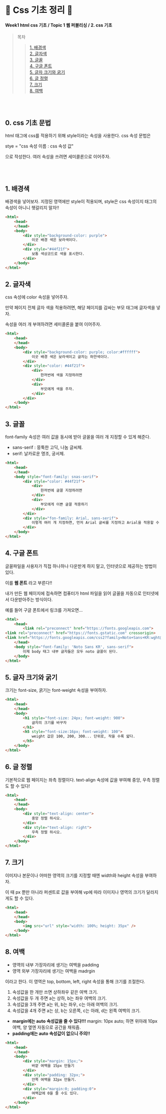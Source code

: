 # 🧁 Css 기초 정리 🧁
#### Week1 html css 기초 / Topic 1 웹 퍼블리싱 / 2. css 기초

>목차 
>>[1. 배경색](#1-배경색)<br>
[2. 글자색](#2-글자색)<br>
[3. 글꼴](#3-글꼴)<br>
[4. 구글 폰트](#4-구글-폰트)<br>
[5. 글자 크기와 굵기](#5-글자-크기와-굵기)<br>
[6. 글 정렬](#6-글-정렬)<br>
[7. 크기](#7-크기)<br>
[8. 여백](#8-여백)<br>

<br><br>

## 0. css 기초 문법

html 태그에 css를 적용하기 위해 style이라는 속성을 사용한다. css 속성 문법은 

stye = "css 속성 이름 : css 속성 값"

으로 작성한다. 여러 속성을 쓰려면 세미콜론으로 이어주자. 


<br>
<br>


## 1. 배경색
배경색을 넣어보자. 지정된 영역에만 style이 적용되며, style은 css 속성이지 태그의 속성이 아니니 헷갈리지 말자!!
```html
<html>
    <head>
    </head>
    <body>
        <div style="background-color: purple">
            이곳 배경 색은 보라색이다.
        </div>
        <div style="#44f21f">
            보통 색상코드로 색을 표시한다.
        </div>
    </body>
</html>
```


## 2. 글자색
css 속성에 color 속성을 넣어주자.

만약 페이지 전체 글자 색을 적용하려면, 해당 페이지를 감싸는 부모 태그에 글자색을 넣자.

속성을 여러 개 부여하려면 세미콜론을 붙여 이어주자.
```html
<html>
    <head>
    </head>
    <body>
        <div style="background-color: purple; color:#ffffff">
            이곳 배경 색은 보라색이고 글자는 하얀색이다.
        </div>
        <div style="color: #44f21f">
            <div>
                한꺼번에 색을 지정하려면
            </div>
            <div>
                부모에게 색을 주자.
            </div>
        </div>
    </body>
</html>
```


## 3. 글꼴
font-family 속성은 여러 값을 동시에 받아 글꼴을 여러 개 지정할 수 있게 해준다. 

* sans-serif : 뭉툭한 고딕, 나눔 글씨체.
* serif: 날카로운 명조, 궁서체.


```html
<html>
    <head>
    </head>
    <body style="font-family: snas-serif">
        <div style="color: #44f21f">
            <div>
                한꺼번에 글꼴 지정하려면
            </div>
            <div>
                부모에게 이쁜 글꼴 적용하기
            </div>
        </div>
        <div style="fon-family: Arial, sans-serif">
            이렇게 여러 개 지정하면, 먼저 Arial 글씨를 지정하고 Arial을 적용할 수 없는 글자에선 sans-serif를 지정한다는 뜻!
        </div>
    </body>
</html>
```


## 4. 구글 폰트
글꼴파일을 사용자가 직접 하나하나 다운받게 하지 말고, 인터넷으로 제공하는 방법이 있다.

이를 **웹 폰트** 라고 부른다!!

내가 만든 웹 페이지에 접속하면 컴퓨터가 html 파일을 읽어 글꼴을 자동으로 인터넷에서 다운받아주는 방식이다. 

예를 들어 구글 폰트에서 링크를 가져오면...

```html
<html>
    <head>
        <link rel="preconnect" href="https://fonts.googleapis.com">
<link rel="preconnect" href="https://fonts.gstatic.com" crossorigin>
<link href="https://fonts.googleapis.com/css2?family=Noto+Sans+KR:wght@200;300&display=swap" rel="stylesheet">
    </head>
    <body style="font-family: 'Noto Sans KR', sans-serif">
        이제 body 태그 내부 글자들은 모두 noto 글꼴이 된다. 
    </body>
</html>
```


## 5. 글자 크기와 굵기
크기는 font-size, 굵기는 font-weight 속성을 부여하자.
```html
<html>
    <head>
    </head>
    <body>
        <h1 style="font-size: 24px; font-weight: 900">
            글자의 크기를 바꾸자
        </h1>
        <h5 style="font-size:16px; font-weight: 100">
            weight 값은 100, 200, 300... 단위로, 작을 수록 얇다. 
        </h5>
    </body>
</html>
```


## 6. 글 정렬
기본적으로 웹 페이지는 좌측 정렬이다. text-align 속성에 값을 부여해 중앙, 우측 정렬도 할 수 있다!
```html
<html>
    <head>
    </head>
    <body>
        <div style="text-align: center">
            중앙 정렬 하시오.
        </div>
        <div style="text-align: right">
            우측 정렬 하시오.
        </div>
    </body>
</html>
```


## 7. 크기
이미지나 본문이나 어떠한 영역의 크기를 지정할 때엔 width와 height 속성을 부여하자.

이 때 px 뿐만 아니라 퍼센트로 값을 부여해 vp에 따라 이미지나 영역의 크기가 달라지게도 할 수 있다. 
```html
<html>
    <head>
    </head>
    <body>
        <img src="url" style="width: 100%; height: 35px" />
    </body>
</html>
```


## 8. 여백
* 영역의 내부 가장자리에 생기는 여백을 padding
* 영역 외부 가장자리에 생기는 여백을 madrgin

이라고 한다. 이 영역은 top, bottom, left, right 속성을 통해 크기를 조절한다. 

1. 속성값을 한 개만 쓰면 상하좌우 같은 여백 크기.
2. 속성값을 두 개 주면 a는 상하, b는 좌우 여백의 크기.
3. 속성값을 3개 주면 a는 위, b는 좌우, c는 아래 여백의 크기.
4. 속성값을 4개 주면 a는 상, b는 오른쪽, c는 아래, d는 왼쪽 여백의 크기.

* **margin에는 auto 속성값을 줄 수 있다!!!** margin: 10px auto; 하면 위아래 10px여백, 양 옆엔 자동으로 공간을 채워줌.
* **padding에는 auto 속성값이 없으니 주의!!**
```html
<html>
    <head>
    </head>
    <body>
        <div style="margin: 15px;">
            바깥 여백을 15px 만들기
        </div>
        <div style="padding: 32px;">
            안쪽 여백을 32px 만들기.
        </div>
        <div style="margin:0; padding:0">
            여백값에 0을 줄 수도 있다.
        </div>
    </body>
</html>
```